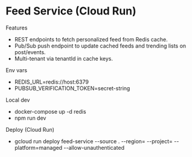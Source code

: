 # Feed Service (Cloud Run)

Features
- REST endpoints to fetch personalized feed from Redis cache.
- Pub/Sub push endpoint to update cached feeds and trending lists on post/events.
- Multi-tenant via tenantId in cache keys.

Env vars
- REDIS_URL=redis://host:6379
- PUBSUB_VERIFICATION_TOKEN=secret-string

Local dev
- docker-compose up -d redis
- npm run dev

Deploy (Cloud Run)
- gcloud run deploy feed-service --source . --region=<REGION> --project=<PROJECT> --platform=managed --allow-unauthenticated
